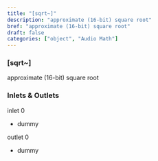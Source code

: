 ```yaml
---
title: "[sqrt~]"
description: "approximate (16-bit) square root"
bref: "approximate (16-bit) square root"
draft: false
categories: ["object", "Audio Math"]
---
```


### [sqrt~]

approximate (16-bit) square root

### Inlets & Outlets

inlet 0

 - dummy

outlet 0

 - dummy
 

